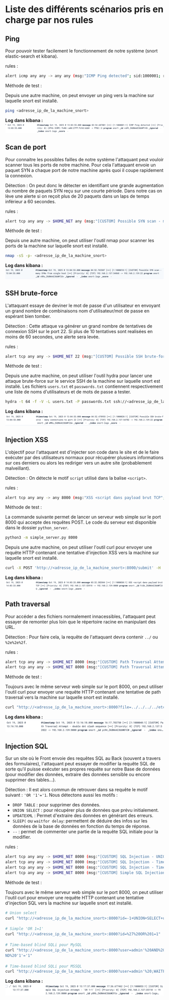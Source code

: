 # Liste des différents scénarios pris en charge par nos rules

## Ping

Pour pouvoir tester facilement le fonctionnement de notre système (snort elastic-search et kibana).

rules :

```bash
alert icmp any any -> any any (msg:"ICMP Ping detected"; sid:1000001; rev:1;)
```

Méthode de test :

Depuis une autre machine, on peut envoyer un ping vers la machine sur laquelle snort est installé.

```bash
ping <adresse_ip_de_la_machine_snort>
```

**Log dans kibana :**
![ping_kibana](img\kibanaPing.png)

## Scan de port

Pour connaitre les possibles failles de notre système l'attaquant peut vouloir scanner tous les ports de notre machine. Pour cela l'attaquant envoie un paquet SYN a chaque port de notre machine après quoi il coupe rapidement la connexion.

Détection : On peut donc le détecter en identifiant une grande augmentation du nombre de paquets SYN reçu sur une courte période. Dans notre cas on lève une alerte si on reçoit plus de 20 paquets dans un laps de temps inférieur a 60 secondes.

rules :

```bash
alert tcp any any -> $HOME_NET any (msg:"[CUSTOM] Possible SYN scan - many SYNs from single host"; flags:S; threshold: type both, track by_src, count 20, seconds 60; sid:1000010; rev:1;)
```

Méthode de test :

Depuis une autre machine, on peut utiliser l'outil nmap pour scanner les ports de la machine sur laquelle snort est installé.

```bash
nmap -sS -p- <adresse_ip_de_la_machine_snort>
```

**Log dans kibana :**
![scan_kibana](img\kibanaScanPort.png)

## SSH brute-force

L'attaquant essaye de deviner le mot de passe d'un utilisateur en envoyant un grand nombre de combinaisons nom d'utilisateur/mot de passe en espérant bien tomber.

Détection : Cette attaque va générer un grand nombre de tentatives de connexion SSH sur le port 22. Si plus de 10 tentatives sont realisées en moins de 60 secondes, une alerte sera levée.

rules :

```bash
alert tcp any any -> $HOME_NET 22 (msg:"[CUSTOM] Possible SSH brute-force - many connections to port 22"; flow:to_server; threshold: type both, track by_src, count 10, seconds 60; sid:1000020; rev:1;)
```

Méthode de test :

Depuis une autre machine, on peut utiliser l'outil hydra pour lancer une attaque brute-force sur le service SSH de la machine sur laquelle snort est installé. Les fichiers `users.txt` et `passwords.txt` contiennent respectivement une liste de noms d'utilisateurs et de mots de passe a tester.

```bash 
hydra -t 64 -f -V -L users.txt -P passwords.txt ssh://<adresse_ip_de_la_machine_snort> -s 22
```
**Log dans kibana :**
![ssh_bruteforce_kibana](img\kibanaBruteForce.png)

## Injection XSS

L'objectif pour l'attaquant est d'injecter son code dans le site et de le faire exécuter par des utilisateurs normaux pour récupérer plusieurs informations sur ces derniers ou alors les rediriger vers un autre site (probablement malveillant).

Détection : On détecte le motif `script` utilisé dans la balise `<script>`.

rules :

```bash
alert tcp any any -> any 8000 (msg:"XSS <script dans payload brut TCP"; flow:to_server,established; content:"script"; sid:1000030; rev:1;)
```

Méthode de test :

La commande suivante permet de lancer un serveur web simple sur le port 8000 qui accepte des requêtes POST. Le code du serveur est disponible dans le dossier `python_server`.

```bash
python3 -m simple_server.py 8000
```

Depuis une autre machine, on peut utiliser l'outil curl pour envoyer une requête HTTP contenant une tentative d'injection XSS vers la machine sur laquelle snort est installé.

```bash
curl -X POST 'http://<adresse_ip_de_la_machine_snort>:8000/submit' -H 'User-Agent: SIEM-TEST-Agent/1.0' --data-urlencode 'username=testuser' --data-urlencode 'comment=<script>XSS_TEST_2025</script>'
```
**Log dans kibana :**
![xss_kibana](img\kibanaxss.png)

## Path traversal

Pour accéder a des fichiers normalement innacessibles, l'attaquant peut essayer de remonter plus loin que le répertoire racine en manipulant des URL.

Détection : Pour faire cela, la requête de l'attaquant devra contenir `../` ou `%2e%2e%2f`.

rules :

```bash
alert tcp any any -> $HOME_NET 8000 (msg:"[CUSTOM] Path Traversal Attempt - double dot slash sequence"; flow:to_server; content:"../"; http_uri; nocase; sid:1000040; rev:1;)
alert tcp any any -> $HOME_NET 8000 (msg:"[CUSTOM] Path Traversal Attempt - double dot slash sequence"; flow:to_server; content:"%2e%2e%2f"; http_uri; nocase; sid:1000041; rev:1;)
```

Méthode de test :

Toujours avec le même serveur web simple sur le port 8000, on peut utiliser l'outil curl pour envoyer une requête HTTP contenant une tentative de path traversal vers la machine sur laquelle snort est installé.

```bash
curl "http://<adresse_ip_de_la_machine_snort>:8000?file=../../../../etc/passwd"
```
**Log dans kibana :**
![path_traversal_kibana](img\kibanapath.png)

## Injection SQL

Sur un site où le Front envoie des requêtes SQL au Back (souvent a travers des formulaires), l'attaquant peut essayer de modifier la requête SQL de sorte qu'il puisse exécuter ses propres requête sur notre Base de données (pour modifier des données, extraire des données sensible ou encore supprimer des tables...).

Détection : Il est alors commun de retrouver dans sa requête le motif suivant : `'OR '1'='1`. Nous détectons aussi les motifs :

- `DROP TABLE` : pour supprimer des données.
- `UNION SELECT` : pour récupérer plus de données que prévu initialement.
- `UPDATEXML` : Permet d'extraire des données en générant des erreurs.
- `SLEEP(` ou `waitfor delay`: permettent de déduire des infos sur les données de la base de données en fonction du temps de réponse.
- `--` : permet de commenter une partie de la requête SQL initiale pour la modifier.

rules :

```bash
alert tcp any any -> $HOME_NET 8000 (msg:"[CUSTOM] SQL Injection - UNION SELECT detected"; flow:to_server; content:"union select"; http_uri; nocase; sid:1000050; rev:1;)
alert tcp any any -> $HOME_NET 8000 (msg:"[CUSTOM] SQL Injection - Time-Based Blind SQLi (SLEEP)"; flow:to_server; content:"sleep("; http_uri; nocase; sid:1000051; rev:1;)
alert tcp any any -> $HOME_NET 8000 (msg:"[CUSTOM] SQL Injection - Time-Based Blind SQLi (WAITFOR)"; flow:to_server; content:"waitfor delay"; http_uri; nocase; sid:1000052; rev:1;)
alert tcp any any -> $HOME_NET 8000 (msg:"[CUSTOM] Simple SQL Injection Attempt - 'OR 1=1'"; flow:to_server; content:"OR 1=1"; http_uri; sid:1000053; rev:1;)
```

Méthode de test :

Toujours avec le même serveur web simple sur le port 8000, on peut utiliser l'outil curl pour envoyer une requête HTTP contenant une tentative d'injection SQL vers la machine sur laquelle snort est installé.

```bash
# Union select
curl "http://<adresse_ip_de_la_machine_snort>:8000?id=-1+UNION+SELECT+username,password+FROM+users"

# Simple 'OR 1=1'
curl "http://<adresse_ip_de_la_machine_snort>:8000?id=%27%20OR%201=1"

# Time-based blind SQLi pour MySQL
curl "http://<adresse_ip_de_la_machine_snort>:8000?user=admin'%20AND%20(SELECT%201%20FROM%20(SELECT(SLEEP(5)))a)%20A
ND%20'1'='1"

# Time-based blind SQLi pour MSSQL
curl "http://<adresse_ip_de_la_machine_snort>:8000?user=admin'%20;WAITFOR%20DELAY%20'0:0:5'%20--"
```
**Log dans kibana :**
![sql_injection_kibana](img\kibanaSQLinj.png)